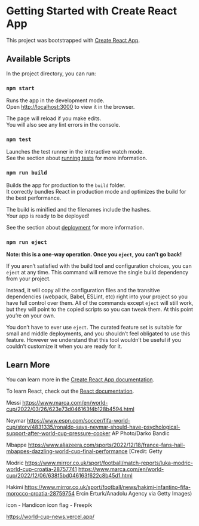 # Getting Started with Create React App

This project was bootstrapped with [Create React App](https://github.com/facebook/create-react-app).

## Available Scripts

In the project directory, you can run:

### `npm start`

Runs the app in the development mode.\
Open [http://localhost:3000](http://localhost:3000) to view it in the browser.

The page will reload if you make edits.\
You will also see any lint errors in the console.

### `npm test`

Launches the test runner in the interactive watch mode.\
See the section about [running tests](https://facebook.github.io/create-react-app/docs/running-tests) for more information.

### `npm run build`

Builds the app for production to the `build` folder.\
It correctly bundles React in production mode and optimizes the build for the best performance.

The build is minified and the filenames include the hashes.\
Your app is ready to be deployed!

See the section about [deployment](https://facebook.github.io/create-react-app/docs/deployment) for more information.

### `npm run eject`

**Note: this is a one-way operation. Once you `eject`, you can’t go back!**

If you aren’t satisfied with the build tool and configuration choices, you can `eject` at any time. This command will remove the single build dependency from your project.

Instead, it will copy all the configuration files and the transitive dependencies (webpack, Babel, ESLint, etc) right into your project so you have full control over them. All of the commands except `eject` will still work, but they will point to the copied scripts so you can tweak them. At this point you’re on your own.

You don’t have to ever use `eject`. The curated feature set is suitable for small and middle deployments, and you shouldn’t feel obligated to use this feature. However we understand that this tool wouldn’t be useful if you couldn’t customize it when you are ready for it.

## Learn More

You can learn more in the [Create React App documentation](https://facebook.github.io/create-react-app/docs/getting-started).

To learn React, check out the [React documentation](https://reactjs.org/).

Messi https://www.marca.com/en/world-cup/2022/03/26/623e73d046163f4b128b4594.html

Neymar https://www.espn.com/soccer/fifa-world-cup/story/4831335/ronaldo-says-neymar-should-have-psychological-support-after-world-cup-pressure-cooker AP Photo/Darko Bandic

Mbappe https://www.aljazeera.com/sports/2022/12/18/france-fans-hail-mbappes-dazzling-world-cup-final-performance [Credit: Getty

Modric https://www.mirror.co.uk/sport/football/match-reports/luka-modric-world-cup-croatia-28757741 https://www.marca.com/en/world-cup/2022/12/06/638f5bd046163f622c8b45d1.html

Hakimi https://www.mirror.co.uk/sport/football/news/hakimi-infantino-fifa-morocco-croatia-28759754 Ercin Erturk/Anadolu Agency via Getty Images)

icon - Handicon
icon flag - Freepik

https://world-cup-news.vercel.app/
